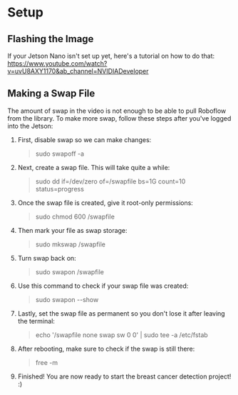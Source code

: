 # Setup
## Flashing the Image
If your Jetson Nano isn't set up yet, here's a tutorial on how to do that: https://www.youtube.com/watch?v=uvU8AXY1170&ab_channel=NVIDIADeveloper

## Making a Swap File
The amount of swap in the video is not enough to be able to pull Roboflow from the library. To make more swap, follow these steps after you've logged into the Jetson: <br />
1. First, disable swap so we can make changes: 
    >sudo swapoff -a
2. Next, create a swap file. This will take quite a while: 
    >sudo dd if=/dev/zero of=/swapfile bs=1G count=10 status=progress
3. Once the swap file is created, give it root-only permissions:
    >sudo chmod 600 /swapfile
4. Then mark your file as swap storage:
    >sudo mkswap /swapfile
5. Turn swap back on:
    >sudo swapon /swapfile
6. Use this command to check if your swap file was created:
    >sudo swapon --show
7. Lastly, set the swap file as permanent so you don't lose it after leaving the terminal:
    >echo '/swapfile none swap sw 0 0' | sudo tee -a /etc/fstab
8. After rebooting, make sure to check if the swap is still there:
    >free -m
9. Finished! You are now ready to start the breast cancer detection project! :)
